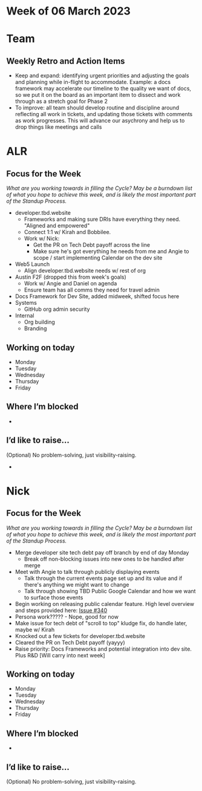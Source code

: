 # Week of 06 March 2023

# Team

## Weekly Retro and Action Items

- Keep and expand: identifying urgent priorities and adjusting the goals and planning while in-flight to accommodate. Example: a docs framework may accelerate our timeline to the quality we want of docs, so we put it on the board as an important item to dissect and work through as a stretch goal for Phase 2
- To improve: all team should develop routine and discipline around reflecting all work in tickets, and updating those tickets with comments as work progresses. This will advance our asychrony and help us to drop things like meetings and calls

# ALR

## Focus for the Week

*What are you working towards in filling the Cycle? May be a burndown list of what you hope to achieve this week, and is likely the most important part of the Standup Process.*

- developer.tbd.website
  - Frameworks and making sure DRIs have everything they need. "Aligned and empowered"
  - Connect 1:1 w/ Kirah and Bobbilee.
  - Work w/ Nick:
    - Get the PR on Tech Debt payoff across the line
    - Make sure he's got everything he needs from me and Angie to scope / start implementing Calendar on the dev site
- Web5 Launch
  - Align developer.tbd.website needs w/ rest of org
- Austin F2F (dropped this from week's goals)
  - Work w/ Angie and Daniel on agenda
  - Ensure team has all comms they need for travel admin
- Docs Framework for Dev Site, added midweek, shifted focus here
- Systems
  - GitHub org admin security
- Internal
  - Org building
  - Branding 

## Working on today

- Monday
- Tuesday
- Wednesday
- Thursday
- Friday

## Where I’m blocked

-

## I’d like to raise…

(Optional) No problem-solving, just visibility-raising.

-

# Nick

## Focus for the Week

*What are you working towards in filling the Cycle? May be a burndown list of what you hope to achieve this week, and is likely the most important part of the Standup Process.*

- Merge developer site tech debt pay off branch by end of day Monday
  - Break off non-blocking issues into new ones to be handled after merge
- Meet with Angie to talk through publicly displaying events
    - Talk through the current events page set up and its value and if there's anything we might want to change
    - Talk through showing TBD Public Google Calendar and how we want to surface those events
- Begin working on releasing public calendar feature. High level overview and steps provided here: [Issue #340](https://github.com/TBD54566975/developer.tbd.website/issues/340)
- Persona work????? - Nope, good for now
- Make issue for tech debt of "scroll to top" kludge fix, do handle later, maybe w/ Kirah
- Knocked out a few tickets for developer.tbd.website
- Cleared the PR on Tech Debt payoff (yayyy)
- Raise priority: Docs Frameworks and potential integration into dev site. Plus R&D [Will carry into next week]

## Working on today

- Monday
- Tuesday
- Wednesday
- Thursday
- Friday

## Where I’m blocked

-

## I’d like to raise…

(Optional) No problem-solving, just visibility-raising.
